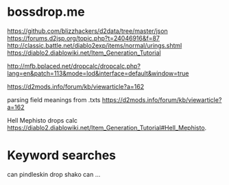 # bossdrop.me

https://github.com/blizzhackers/d2data/tree/master/json
https://forums.d2jsp.org/topic.php?t=24046916&f=87
http://classic.battle.net/diablo2exp/items/normal/urings.shtml
https://diablo2.diablowiki.net/Item_Generation_Tutorial

http://mfb.bplaced.net/dropcalc/dropcalc.php?lang=en&patch=113&mode=lod&interface=default&window=true

https://d2mods.info/forum/kb/viewarticle?a=162

parsing field meanings from .txts
https://d2mods.info/forum/kb/viewarticle?a=162

Hell Mephisto drops calc
https://diablo2.diablowiki.net/Item_Generation_Tutorial#Hell_Mephisto.

# Keyword searches
can pindleskin drop shako
can ...

